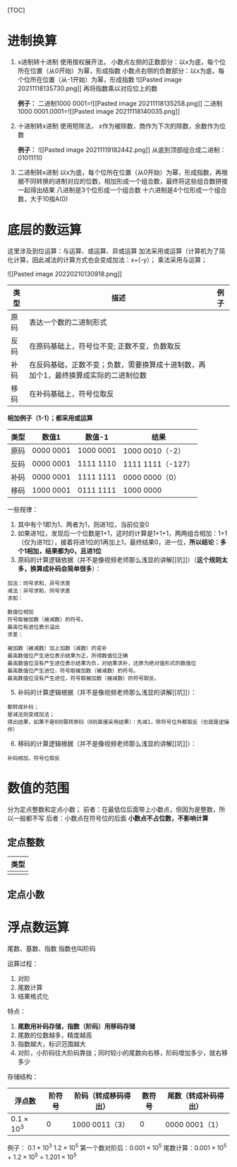 [TOC]

# 进制换算
1. x进制转十进制
	使用按权展开法，
	小数点左侧的正数部分：以x为底，每个位所在位置（从0开始）为幂，形成指数
	小数点右侧的负数部分：以x为底，每个位所在位置（从-1开始）为幂，形成指数
	![[Pasted image 20211118135730.png]]
	再将指数乘以对应位上的数
	
	**例子：**
	二进制1000 0001=![[Pasted image 20211118135258.png]]
	二进制1000 0001.0001=![[Pasted image 20211118140035.png]]
	
2. 十进制转x进制
	使用短除法，
	x作为被除数，商作为下次的除数，余数作为位数
	
	**例子：**
	![[Pasted image 20211119182442.png]]
	从底到顶部组合成二进制：01011110

3. 二进制转x进制
	以x为底，每个位所在位置（从0开始）为幂，形成指数，再根据不同转换的进制对应的位数，相加形成一个组合数，最终将这些组合数拼接一起得出结果
	八进制是3个位形成一个组合数
	十六进制是4个位形成一个组合数，大于10按A(0)

# 底层的数运算
这里涉及到位运算：与运算、或运算、异或运算
加法采用或运算（计算机为了简化计算，因此减法的计算方式也会变成加法：x+(-y）；
乘法采用与运算；

![[Pasted image 20220210130918.png]]

| 类型 | 描述                                                                                      | 例子 |
| ---- | ----------------------------------------------------------------------------------------- | ---- |
| 原码 | 表达一个数的二进制形式                                                                    |      |
| 反码 | 在原码基础上，符号位不变; 正数不变，负数取反                                                          |      |
| 补码 | 在反码基础，正数不变；负数，需要换算成十进制数，再加个1，最终换算成实际的二进制位数 |      |
| 移码 | 在补码基础上，符号位取反                                                                  |      |

**相加例子（1-1）；都采用或运算**

| 类型 | 数值1     | 数值-1    | 结果              |
| ---- | --------- | --------- | ----------------- |
| 原码 | 0000 0001 | 1000 0001 | 1000 0010（-2）   |
| 反码 | 0000 0001 | 1111 1110 | 1111 1111（-127） |
| 补码 | 0000 0001 | 1111 1111 | 0000 0000（0）    |
| 移码 | 1000 0001 | 0111 1111 | 1000 0000         |

一些规律：
1. 其中有个1即为1、两者为1，则进1位，当前位变0
2. 如果进1位，发现后一个位数是1+1，这时的计算是1+1+1，两两组合相加：1+1（仅为进1位），接着将进1位的1再加上1，最终结果0，进一位，**所以结论：多个1相加，结果都为0，且进1位**
4. 原码的计算逻辑依据（并不是像视频老师那么浅显的讲解[[坑]]）（**这个规则太多，换算成补码会简单很多**）：
```
加法：同号求和，异号求差
减法：异号求和，同号求差
求和：

数值位相加
符号取被加数（被减数）的符号。
最高位有进位表示溢出
求差：

被加数（被减数）加上加数（减数）的变补
最高数值位产生进位表示结果为正，所得数值位正确
最高数值位没有产生进位表示结果为负，对结果求补，还原为绝对值形式的数值位
最高数值位产生进位，符号取被加数（被减数）的符号。
最高数值位没有产生进位，符号取被加数（被减数）的符号取反。
```
5. 补码的计算逻辑根据（并不是像视频老师那么浅显的讲解[[坑]]）：
```
都转成补码；
是减法则变成加法；
得出结果，如果不是0则需转原码（0则直接采用结果）：先减1，除符号位外都取反（也就是逆操作）

```

6. 移码的计算逻辑根据（并不是像视频老师那么浅显的讲解[[坑]]）：
```
补码相加，符号位取反
```

# 数值的范围
分为定点整数和定点小数；
前者：在最低位后面带上小数点，但因为是整数，所以一般都不写
后者：小数点在符号位的后面
**小数点不占位数，不影响计算**
## 定点整数
| 类型 |
| ---- |
|      |

## 定点小数

 # 浮点数运算
 尾数、基数、指数
 指数也叫阶码
 
 运算过程：
 1. 对阶
 2. 尾数计算
 3. 结果格式化
 
 特点：
 1. **尾数用补码存储，指数（阶码）用移码存储**
 2. 尾数的位数越多，精度越高
 3. 指数越大，标识范围越大
 4. 对阶，小阶码往大阶码靠拢；同时较小的尾数向右移，阶码增加多少，就右移多少
 
 存储结构：
 
| 浮点数         | 阶符号 | 阶码（转成移码得出） | 数符号    | 尾数（转成补码得出） |
| -------------- | ------ | -------------------- | --------- | ------------------ |
| $0.1×10^3$ | 0      | 1000 0011（3）       | 0   | 0000 0001（1） |                    |

 
 例子：
 $0.1×10^3$
 $1.2×10^5$
 第一个数对阶后：$0.001×10^5$
 尾数计算：$0.001×10^5$ +  $1.2×10^5$ =  $1.201×10^5$
 